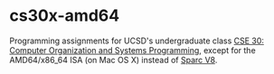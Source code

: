 # cs30x-amd64

Programming assignments for UCSD's undergraduate class [CSE 30: Computer Organization and Systems Programming](http://ieng9.ucsd.edu/~cs30x/), except for the AMD64/x86_64 ISA (on Mac OS X) instead of [Sparc V8](http://ieng9.ucsd.edu/~cs30x/sparcstack.html).
